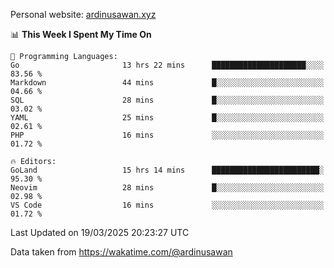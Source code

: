 Personal website: [ardinusawan.xyz](https://ardinusawan.xyz)

<!--START_SECTION:waka-->
📊 **This Week I Spent My Time On** 

```text
💬 Programming Languages: 
Go                       13 hrs 22 mins      █████████████████████░░░░   83.56 % 
Markdown                 44 mins             █░░░░░░░░░░░░░░░░░░░░░░░░   04.66 % 
SQL                      28 mins             █░░░░░░░░░░░░░░░░░░░░░░░░   03.02 % 
YAML                     25 mins             █░░░░░░░░░░░░░░░░░░░░░░░░   02.61 % 
PHP                      16 mins             ░░░░░░░░░░░░░░░░░░░░░░░░░   01.72 % 

🔥 Editors: 
GoLand                   15 hrs 14 mins      ████████████████████████░   95.30 % 
Neovim                   28 mins             █░░░░░░░░░░░░░░░░░░░░░░░░   02.98 % 
VS Code                  16 mins             ░░░░░░░░░░░░░░░░░░░░░░░░░   01.72 % 
```


 Last Updated on 19/03/2025 20:23:27 UTC
<!--END_SECTION:waka-->
Data taken from https://wakatime.com/@ardinusawan
